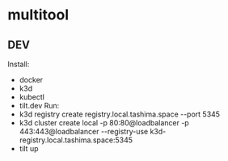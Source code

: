 # multitool

## DEV
Install:
* docker
* k3d
* kubectl
* tilt.dev
Run:
* k3d registry create registry.local.tashima.space --port 5345
* k3d cluster create local -p 80:80@loadbalancer -p 443:443@loadbalancer --registry-use k3d-registry.local.tashima.space:5345
* tilt up
